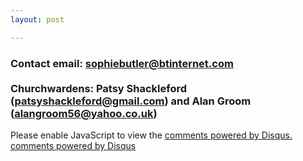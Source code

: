 ```yaml
---
layout: post

---
```


<h3>Contact email: <a href="mailto:sophiebutler@btinternet.com">sophiebutler@btinternet.com</a>
	<br>
	<br>
Churchwardens: Patsy Shackleford (<a href="mailto:patsyshackleford@gmail.com">patsyshackleford@gmail.com</a>) and Alan Groom (<a href="mailto:alangroom56@yahoo.co.uk">alangroom56@yahoo.co.uk</a>)
</h3>

<div class="row">
<div class="col-md-12">
      <div id="disqus_thread"></div>
<script type="text/javascript">
/* * * CONFIGURATION VARIABLES: EDIT BEFORE PASTING INTO YOUR WEBPAGE * * */
var disqus_shortname = 'wightonchurch'; // required: replace example with your forum shortname

/* * * DON'T EDIT BELOW THIS LINE * * */
(function() {
    var dsq = document.createElement('script'); dsq.type = 'text/javascript'; dsq.async = true;
    dsq.src = '//' + disqus_shortname + '.disqus.com/embed.js';
    (document.getElementsByTagName('head')[0] || document.getElementsByTagName('body')[0]).appendChild(dsq);
})();
</script>
<noscript>Please enable JavaScript to view the <a href="http://disqus.com/?ref_noscript">comments powered by Disqus.</a></noscript>
<a href="http://disqus.com" class="dsq-brlink">comments powered by <span class="logo-disqus">Disqus</span></a>

</div>
</div>